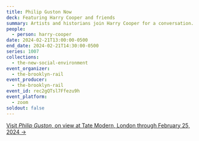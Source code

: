 ```yaml
---
title: Philip Guston Now
deck: Featuring Harry Cooper and friends
summary: Artists and historians join Harry Cooper for a conversation.
people:
  - person: harry-cooper
date: 2024-02-21T13:00:00-0500
end_date: 2024-02-21T14:30:00-0500
series: 1007
collections:
  - the-new-social-environment
event_organizer:
  - the-brooklyn-rail
event_producer:
  - the-brooklyn-rail
event_id: rec2gQTsl7Ffezu9h
event_platform:
  - zoom
soldout: false
---
```

[V﻿isit *Philip Guston*, on view at Tate Modern, London through February 25, 2024 →](https://www.tate.org.uk/whats-on/tate-modern/philip-guston)